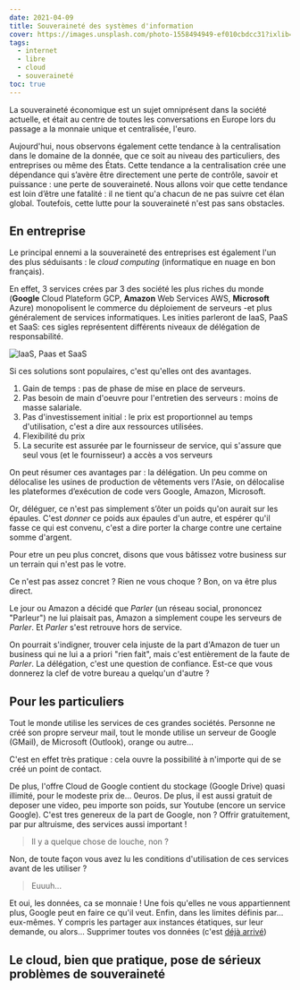 ```yaml
---
date: 2021-04-09
title: Souveraineté des systèmes d'information
cover: https://images.unsplash.com/photo-1558494949-ef010cbdcc31?ixlib=rb-1.2.1&ixid=MXwxMjA3fDB8MHxzZWFyY2h8Nnx8c2VydmVyfGVufDB8MHwwfA%3D%3D&auto=format&fit=crop&w=900&q=60
tags:
  - internet
  - libre
  - cloud
  - souveraineté
toc: true
---
```


La souveraineté économique est un sujet omniprésent dans la société actuelle, et était au centre de toutes les conversations en Europe lors du passage a la monnaie unique et centralisée, l'euro.

Aujourd'hui, nous observons également cette tendance à la centralisation dans le domaine de la donnée, que ce soit au niveau des particuliers, des entreprises ou même des États. Cette tendance a la centralisation crée une dépendance qui s’avère être directement une perte de contrôle, savoir et puissance : une perte de souveraineté. Nous allons voir que cette tendance est loin d’être une fatalité : il ne tient qu'a chacun de ne pas suivre cet élan global. Toutefois, cette lutte pour la souveraineté n'est pas sans obstacles.

## En entreprise

Le principal ennemi a la souveraineté des entreprises est également l'un des plus séduisants : le _cloud computing_ (informatique en nuage en bon français).

En effet, 3 services crées par 3 des société les plus riches du monde (**Google** Cloud Plateform GCP, **Amazon** Web Services AWS, **Microsoft** Azure) monopolisent le commerce du déploiement de serveurs -et plus généralement de services informatiques. Les inities parleront de IaaS, PaaS et SaaS: ces sigles représentent différents niveaux de délégation de responsabilité.

![IaaS, Paas et SaaS](https://www.redhat.com/cms/managed-files/iaas_focus-paas-saas-diagram-1200x1046.png)

Si ces solutions sont populaires, c'est qu'elles ont des avantages.

1. Gain de temps : pas de phase de mise en place de serveurs.
2. Pas besoin de main d'oeuvre pour l'entretien des serveurs : moins de masse salariale.
3. Pas d'investissement initial : le prix est proportionnel au temps d'utilisation, c'est a dire aux ressources utilisées.
4. Flexibilité du prix
5. La securite est assurée par le fournisseur de service, qui s'assure que seul vous (et le fournisseur) a accès a vos serveurs

On peut résumer ces avantages par : la délégation. Un peu comme on délocalise les usines de production de vêtements vers l'Asie, on délocalise les plateformes d’exécution de code vers Google, Amazon, Microsoft.

Or, déléguer, ce n'est pas simplement s’ôter un poids qu'on aurait sur les épaules. C'est _donner_ ce poids aux épaules d'un autre, et espérer qu'il fasse ce qui est convenu, c'est a dire porter la charge contre une certaine somme d'argent.

Pour etre un peu plus concret, disons que vous bâtissez votre business sur un terrain qui n'est pas le votre.

Ce n'est pas assez concret ? Rien ne vous choque ? Bon, on va être plus direct.

Le jour ou Amazon a décidé que _Parler_ (un réseau social, prononcez "Parleur") ne lui plaisait pas, Amazon a simplement coupe les serveurs de _Parler_. Et _Parler_ s'est retrouve hors de service.

On pourrait s'indigner, trouver cela injuste de la part d'Amazon de tuer un business qui ne lui a a priori "rien fait", mais c'est entièrement de la faute de _Parler_. La délégation, c'est une question de confiance. Est-ce que vous donnerez la clef de votre bureau a quelqu'un d'autre ?

## Pour les particuliers

Tout le monde utilise les services de ces grandes sociétés. Personne ne créé son propre serveur mail, tout le monde utilise un serveur de Google (GMail), de Microsoft (Outlook), orange ou autre...

C'est en effet très pratique : cela ouvre la possibilité à n'importe qui de se créé un point de contact.

De plus, l'offre Cloud de Google contient du stockage (Google Drive) quasi illimité, pour le modeste prix de... 0euros. De plus, il est aussi gratuit de deposer une video, peu importe son poids, sur Youtube (encore un service Google). C'est tres genereux de la part de Google, non ? Offrir gratuitement, par pur altruisme, des services aussi important !

> Il y a quelque chose de louche, non ?

Non, de toute façon vous avez lu les conditions d'utilisation de ces services avant de les utiliser ?

> Euuuh...

Et oui, les données, ca se monnaie ! Une fois qu'elles ne vous appartiennent plus, Google peut en faire ce qu'il veut. Enfin, dans les limites définis par... eux-mêmes. Y compris les partager aux instances étatiques, sur leur demande, ou alors... Supprimer toutes vos données (c'est [déjà arrivé](https://www.businessinsider.com/terraria-google-youtube-gmail-play-2021-2))

## Le cloud, bien que pratique, pose de sérieux problèmes de souveraineté
